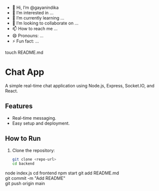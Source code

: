 - 👋 Hi, I’m @gayanindika
- 👀 I’m interested in ...
- 🌱 I’m currently learning ...
- 💞️ I’m looking to collaborate on ...
- 📫 How to reach me ...
- 😄 Pronouns: ...
- ⚡ Fun fact: ...

<!---
gayanindika/gayanindika is a ✨ special ✨ repository because its `README.md` (this file) appears on your GitHub profile.
You can click the Preview link to take a look at your changes.
--->
touch README.md
# Chat App

A simple real-time chat application using Node.js, Express, Socket.IO, and React.

## Features
- Real-time messaging.
- Easy setup and deployment.

## How to Run
1. Clone the repository:
   ```bash
   git clone <repo-url>
   cd backend
node index.js
cd frontend
npm start
git add README.md  
git commit -m "Add README"  
git push origin main  
